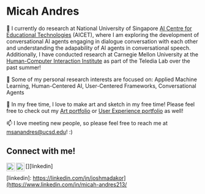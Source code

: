 <h1>Micah Andres </h1>
 
🔭 I currently do research at National University of Singapore <a href="https://aicet.comp.nus.edu.sg/">AI Centre for Educational Technologies</a> (AICET), where I am exploring the development of conversational AI agents engaging in dialogue conversation with each other and understanding the adapability of AI agents in conversational speech. Additionally, I have conducted research at Carnegie Mellon University at the <a href="https://hcii.cmu.edu/">Human-Computer Interaction Institute</a> as part of the Teledia Lab over the past summer! 

📗 Some of my personal research interests are focused on: Applied Machine Learning, Human-Centered AI, User-Centered Frameworks, Conversational Agents

🎨 In my free time, I love to make art and sketch in my free time! Please feel free to check out my <a href="https://sites.google.com/view/micahsa/home">Art portfolio</a> or <a href="https://sites.google.com/view/micahsanandres/home">User Experience portfolio</a> as well! 

📫 I love meeting new people, so please feel free to reach me at msanandres@ucsd.edu! :)

<h2> Connect with me!</h2>

[<img align="left" alt="MicahAndres | LinkedIn" width="22px" src="https://cdn.jsdelivr.net/npm/simple-icons@v3/icons/linkedin.svg" />][linkedin]
[<img align="left" alt="MicahAndres | Instagram" width="22px" src="https://cdn.jsdelivr.net/npm/simple-icons@v3/icons/instagram.svg" />][instagram]

[instagram]: https://www.instagram.com/micah._.andres/
[linkedin]: https://linkedin.com/in/joshmadakor](https://www.linkedin.com/in/micah-andres213/

<!--
